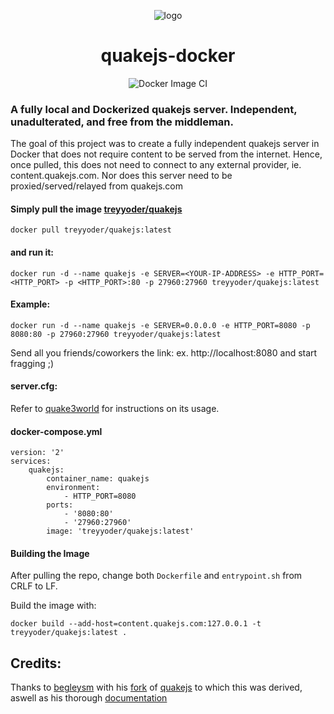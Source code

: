 <div align="center">
    
![logo](https://github.com/treyyoder/quakejs-docker/blob/master/quakejs-docker.png?raw=true)
# quakejs-docker 

![Docker Image CI](https://github.com/treyyoder/quakejs-docker/workflows/Docker%20Image%20CI/badge.svg)
</div>

### A fully local and Dockerized quakejs server. Independent, unadulterated, and free from the middleman.  

The goal of this project was to create a fully independent quakejs server in Docker that does not require content to be served from the internet.
Hence, once pulled, this does not need to connect to any external provider, ie. content.quakejs.com. Nor does this server need to be proxied/served/relayed from quakejs.com

#### Simply pull the image [treyyoder/quakejs](https://hub.docker.com/r/treyyoder/quakejs)
```
docker pull treyyoder/quakejs:latest
```
#### and run it:

```
docker run -d --name quakejs -e SERVER=<YOUR-IP-ADDRESS> -e HTTP_PORT=<HTTP_PORT> -p <HTTP_PORT>:80 -p 27960:27960 treyyoder/quakejs:latest
```

#### Example:

```
docker run -d --name quakejs -e SERVER=0.0.0.0 -e HTTP_PORT=8080 -p 8080:80 -p 27960:27960 treyyoder/quakejs:latest
```

Send all you friends/coworkers the link: ex. http://localhost:8080 and start fragging ;)

#### server.cfg:
Refer to [quake3world](https://www.quake3world.com/q3guide/servers.html) for instructions on its usage.

#### docker-compose.yml
```
version: '2'
services:
    quakejs:
        container_name: quakejs
        environment:
            - HTTP_PORT=8080
        ports:
            - '8080:80'
            - '27960:27960'
        image: 'treyyoder/quakejs:latest'
```

#### Building the Image
After pulling the repo, change both `Dockerfile` and `entrypoint.sh` from CRLF to LF.

Build the image with:

`docker build --add-host=content.quakejs.com:127.0.0.1 -t treyyoder/quakejs:latest .`

## Credits:

Thanks to [begleysm](https://github.com/begleysm) with his [fork](https://github.com/begleysm/quakejs) of [quakejs](https://github.com/inolen/quakejs) to which this was derived, aswell as his thorough [documentation](https://steamforge.net/wiki/index.php/How_to_setup_a_local_QuakeJS_server_under_Debian_9_or_Debian_10)
